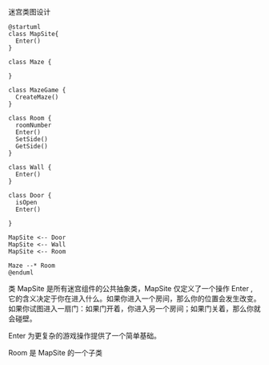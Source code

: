 迷宫类图设计

```plantuml
@startuml
class MapSite{
  Enter()
}

class Maze {

}

class MazeGame {
  CreateMaze()
}

class Room {
  roomNumber  
  Enter()
  SetSide()
  GetSide()
}

class Wall {
  Enter()
}

class Door {
  isOpen  
  Enter()
  
}

MapSite <-- Door
MapSite <-- Wall
MapSite <-- Room

Maze --* Room
@enduml
```
类 MapSite 是所有迷宫组件的公共抽象类，MapSite 仅定义了一个操作 Enter , 它的含义决定于你在进入什么。如果你进入一个房间，那么你的位置会发生改变。如果你试图进入一扇门：如果门开着，你进入另一个房间；如果门关着，那么你就会碰壁。

Enter 为更复杂的游戏操作提供了一个简单基础。

Room 是 MapSite 的一个子类